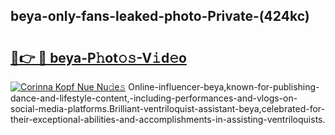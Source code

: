 ## beya-only-fans​-leaked-photo​-Private-(424kc)


# <h2><a href="https://mediaupload.pro?title=beya&ref=git">🔗👉 🔴 beya-P𝚑ot𝚘𝚜-V𝚒d𝚎o</a></h2>

[![Corinna Kopf Nue Nu𝚍e𝚜](https://i.imgur.com/0qMVB7G.gif)](https://mediaupload.pro?title=beya&ref=git)
Online-influencer-beya,known-for-publishing-dance-and-lifestyle-content,-including-performances-and-vlogs-on-social-media-platforms.Brilliant-ventriloquist-assistant-beya,celebrated-for-their-exceptional-abilities-and-accomplishments-in-assisting-ventriloquists.  